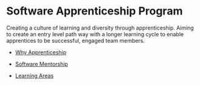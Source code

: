 # Software Apprenticeship Program
 Creating a culture of learning and diversity through apprenticeship. Aiming to create an entry level path way with a longer learning cycle to enable apprentices to be successful, engaged team members. 

* [Why Apprenticeship](why-apprenticeship.md)

* [Software Mentorship](software-mentorship.md)
  
* [Learning Areas](learning-areas.md)